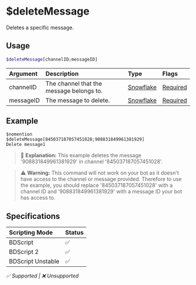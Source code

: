 # $deleteMessage
Deletes a specific message.

## Usage
```php
$deleteMessage[channelID;messageID]
```

| Argument | Description | Type | Flags |
| :---- | :---- | :---- | :---- |
| channelID | The channel that the message belongs to. | [Snowflake](/src/resources/arguments/types.md#snowflake) | [Required](/src/resources/arguments/flags.md#required)
| messageID | The message to delete. | [Snowflake](/src/resources/arguments/types.md#snowflake) | [Required](/src/resources/arguments/flags.md#required)

## Example
```
$nomention
$deleteMessage[845037187057451028;908831849961381929]
Delete message1
```
> 🤔 **Explanation:** This example deletes the message '908831849961381929' in channel '845037187057451028'.

> ⚠️ **Warning:** This command will not work on your bot as it doesn't have access to the channel or message provided. Therefore to use the example, you should replace '845037187057451028' with a channel ID and '908831849961381929' with a message ID your bot has access to.

## Specifications
| Scripting Mode | Status
| :---- | :---- |
| BDScript | ✅ |
| BDScript 2 | ✅ |
| BDScript Unstable | ✅ |

*✅ Supported | ❌ Unsupported*